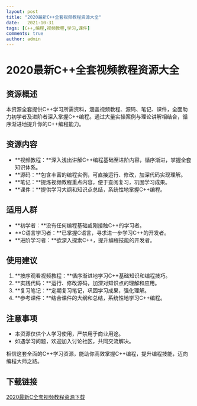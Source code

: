 ```yaml
---
layout: post
title: "2020最新C++全套视频教程资源大全"
date:   2021-10-31
tags: [C++,编程,视频教程,学习,课件]
comments: true
author: admin
---
```

# 2020最新C++全套视频教程资源大全

## 资源概述

本资源全套提供C++学习所需资料，涵盖视频教程、源码、笔记、课件，全面助力初学者及进阶者深入掌握C++编程。通过大量实操案例与理论讲解相结合，循序渐进地提升你的C++编程能力。

## 资源内容

- **视频教程：**深入浅出讲解C++编程基础至进阶内容，循序渐进，掌握全套知识体系。
- **源码：**包含丰富的编程实例，可直接运行、修改，加深代码实现理解。
- **笔记：**提炼视频教程重点内容，便于查阅复习，巩固学习成果。
- **课件：**提供学习大纲和知识点总结，系统性地掌握C++编程。

## 适用人群

- **初学者：**没有任何编程基础或刚接触C++的学习者。
- **C语言学习者：**已掌握C语言，寻求进一步学习C++的开发者。
- **进阶学习者：**欲深入探索C++，提升编程技能的开发者。

## 使用建议

1. **按序观看视频教程：**循序渐进地学习C++基础知识和编程技巧。
2. **实践代码：**运行、修改源码，加深对知识点的理解和应用。
3. **复习笔记：**定期复习笔记，巩固学习成果，强化理解。
4. **参考课件：**结合课件的大纲和总结，系统性地学习C++编程。

## 注意事项

- 本资源仅供个人学习使用，严禁用于商业用途。
- 如遇学习问题，欢迎加入讨论社区，共同交流解决。

相信这套全面的C++学习资源，能助你高效掌握C++编程，提升编程技能，迈向编程大师之路。

## 下载链接

[2020最新C全套视频教程资源下载](https://pan.quark.cn/s/91bd58433f2f)